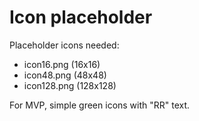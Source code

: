 # Icon placeholder

Placeholder icons needed:
- icon16.png (16x16)
- icon48.png (48x48)
- icon128.png (128x128)

For MVP, simple green icons with "RR" text.

